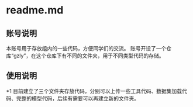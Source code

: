 # readme.md # 
## 账号说明 ## 
本账号用于存放组内的一些代码，方便同学们的交流。
账号开设了一个仓库“gzly”，在这个仓库下有不同的文件夹，用于不同类型代码的存储。
## 使用说明 ## 
*1 目前建立了三个文件夹存放代码，分别可以上传一些工具代码、数据集加载代码、完整的模型代码，后续有需要可以再建立新的文件夹。

